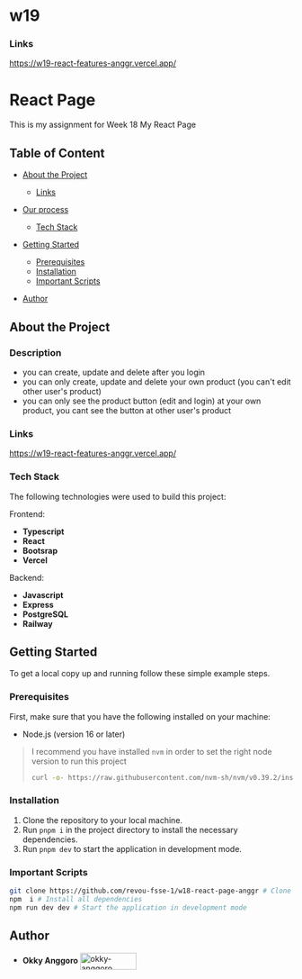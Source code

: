 # w19
### Links 
https://w19-react-features-anggr.vercel.app/









# React Page

This is my assignment for Week 18 My React Page

## Table of Content

- [About the Project](#about-the-project)

  - [Links](#Links)

- [Our process](#Our-process)

  - [Tech Stack](#tech-stack)

- [Getting Started](#getting-started)
  - [Prerequisites](#prerequisites)
  - [Installation](#installation)
  - [Important Scripts](#important-scripts)
- [Author](#author)

## About the Project
### Description
- you can create, update and delete after you login
- you can only create, update and delete your own product (you can't edit other user's product)
- you can only see the product button (edit and login) at your own product, you cant see the button at other user's product

### Links
https://w19-react-features-anggr.vercel.app/
### Tech Stack

The following technologies were used to build this project:

Frontend:
- **Typescript**
- **React**
- **Bootsrap**
- **Vercel**

Backend:
- **Javascript**
- **Express**
- **PostgreSQL**
- **Railway**


## Getting Started

To get a local copy up and running follow these simple example steps.

### Prerequisites

First, make sure that you have the following installed on your machine:

- Node.js (version 16 or later)

> I recommend you have installed `nvm` in order to set the right node version to run this project
>
> ```sh
> curl -o- https://raw.githubusercontent.com/nvm-sh/nvm/v0.39.2/install.sh | bash
> ```

### Installation

1. Clone the repository to your local machine.
1. Run `pnpm i` in the project directory to install the necessary dependencies.
1. Run `pnpm dev` to start the application in development mode.

### Important Scripts

```sh
git clone https://github.com/revou-fsse-1/w18-react-page-anggr # Clone the repository
npm  i # Install all dependencies
npm run dev dev # Start the application in development mode
```

## Author

- **Okky Anggoro**
  <a href="https://github.com/anggr" target="blank"><img align="center" src="https://img.shields.io/badge/GitHub-100000?style=for-the-badge&logo=github&logoColor=white" alt="okky-anggoro" height="30" width="100" /></a>
